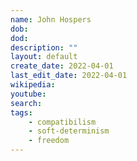 ```yaml
---
name: John Hospers
dob: 
dod: 
description: ""
layout: default
create_date: 2022-04-01
last_edit_date: 2022-04-01
wikipedia: 
youtube: 
search: 
tags:
    - compatibilism
    - soft-determinism
    - freedom
---
```

